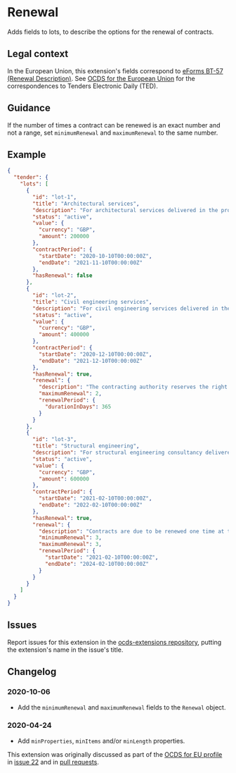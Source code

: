 # Renewal

Adds fields to lots, to describe the options for the renewal of contracts.

## Legal context

In the European Union, this extension's fields correspond to [eForms BT-57 (Renewal Description)](https://github.com/eForms/eForms). See [OCDS for the European Union](http://standard.open-contracting.org/profiles/eu/master/en/) for the correspondences to Tenders Electronic Daily (TED).

## Guidance

If the number of times a contract can be renewed is an exact number and not a range, set `minimumRenewal` and `maximumRenewal` to the same number.

## Example

```json
{
  "tender": {
    "lots": [
      {
        "id": "lot-1",
        "title": "Architectural services",
        "description": "For architectural services delivered in the project",
        "status": "active",
        "value": {
          "currency": "GBP",
          "amount": 200000
        },
        "contractPeriod": {
          "startDate": "2020-10-10T00:00:00Z",
          "endDate": "2021-11-10T00:00:00Z"
        },
        "hasRenewal": false
      },
      {
        "id": "lot-2",
        "title": "Civil engineering services",
        "description": "For civil engineering services delivered in the project",
        "status": "active",
        "value": {
          "currency": "GBP",
          "amount": 400000
        },
        "contractPeriod": {
          "startDate": "2020-12-10T00:00:00Z",
          "endDate": "2021-12-10T00:00:00Z"
        },
        "hasRenewal": true,
        "renewal": {
          "description": "The contracting authority reserves the right to extend the term for a period or periods of up to 1 year with a maximum of 2 such extensions on the same terms and conditions, subject to the contracting authority’s obligations at law.",
          "maximumRenewal": 2,
          "renewalPeriod": {
            "durationInDays": 365
          }
        }
      },
      {
        "id": "lot-3",
        "title": "Structural engineering",
        "description": "For structural engineering consultancy delivered in the project",
        "status": "active",
        "value": {
          "currency": "GBP",
          "amount": 600000
        },
        "contractPeriod": {
          "startDate": "2021-02-10T00:00:00Z",
          "endDate": "2022-02-10T00:00:00Z"
        },
        "hasRenewal": true,
        "renewal": {
          "description": "Contracts are due to be renewed one time at the end of the initial term.",
          "minimumRenewal": 3,
          "maximumRenewal": 3,
          "renewalPeriod": {
            "startDate": "2021-02-10T00:00:00Z",
            "endDate": "2024-02-10T00:00:00Z" 
          }
        }
      }
    ]
  }
}
```

## Issues

Report issues for this extension in the [ocds-extensions repository](https://github.com/open-contracting/ocds-extensions/issues), putting the extension's name in the issue's title.

## Changelog

### 2020-10-06

* Add the `minimumRenewal` and `maximumRenewal` fields to the `Renewal` object.

### 2020-04-24

* Add `minProperties`, `minItems` and/or `minLength` properties.

This extension was originally discussed as part of the [OCDS for EU profile](https://github.com/open-contracting-extensions/european-union/issues) in [issue 22](https://github.com/open-contracting-extensions/european-union/issues/22) and in [pull requests](https://github.com/open-contracting-extensions/ocds_renewal_extension/pulls?q=is%3Apr+is%3Aclosed).
